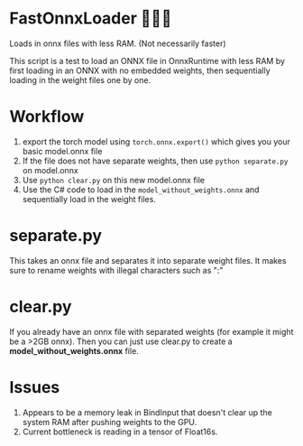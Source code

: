 # FastOnnxLoader 🚀👩‍🚀
Loads in onnx files with less RAM. (Not necessarily faster)

This script is a test to load an ONNX file in OnnxRuntime with less RAM by first loading in an ONNX with no embedded weights, then sequentially loading in the weight files one by one.

Workflow
===
1. export the torch model using `torch.onnx.export()` which gives you your basic model.onnx file
2. If the file does not have separate weights, then use `python separate.py` on model.onnx
3. Use `python clear.py` on this new model.onnx file
4. Use the C# code to load in the `model_without_weights.onnx` and sequentially load in the weight files.

separate.py
===
This takes an onnx file and separates it into separate weight files. It makes sure to rename weights with illegal characters such as ":"

clear.py
===
If you already have an onnx file with separated weights (for example it might be a >2GB onnx). Then you can just use clear.py to create a **model_without_weights.onnx** file.


Issues
===
1. Appears to be a memory leak in BindInput that doesn't clear up the system RAM after pushing weights to the GPU.
2. Current bottleneck is reading in a tensor of Float16s.


